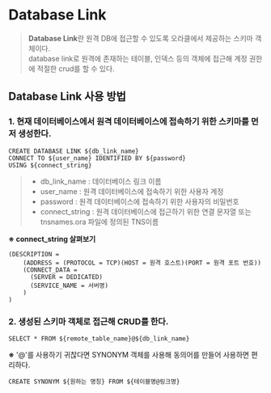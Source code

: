 # Database Link

> **Database Link**란 원격 DB에 접근할 수 있도록 오라클에서 제공하는 스키마 객체이다.   
database link로 원격에 존재하는 테이블, 인덱스 등의 객체에 접근해 계정 권한에 적절한 crud를 할 수 있다.

## Database Link 사용 방법

### 1. 현재 데이터베이스에서 원격 데이터베이스에 접속하기 위한 스키마를 먼저 생성한다.   
```
CREATE DATABASE LINK ${db_link_name}
CONNECT TO ${user_name} IDENTIFIED BY ${password}
USING ${connect_string}
```

> - db_link_name : 데이터베이스 링크 이름
> - user_name : 원격 데이터베이스에 접속하기 위한 사용자 계정
> - password : 원격 데이터베이스에 접속하기 위한 사용자의 비밀번호
> - connect_string : 원격 데이터베이스에 접근하기 위한 연결 문자열 또는 tnsnames.ora 파일에 정의된 TNS이름

**※ connect_string 살펴보기**
```
(DESCRIPTION =
    (ADDRESS = (PROTOCOL = TCP)(HOST = 원격 호스트)(PORT = 원격 포트 번호))
    (CONNECT_DATA =
      (SERVER = DEDICATED)
      (SERVICE_NAME = 서버명)
    )
)
```

### 2. 생성된 스키마 객체로 접근해 CRUD를 한다.

```
SELECT * FROM ${remote_table_name}@${db_link_name}
```

**※** '@'를 사용하기 귀찮다면 SYNONYM 객체를 사용해 동의어를 만들어 사용하면 편리하다.
```
CREATE SYNONYM ${원하는 명칭} FROM ${테이블명@링크명}
```
